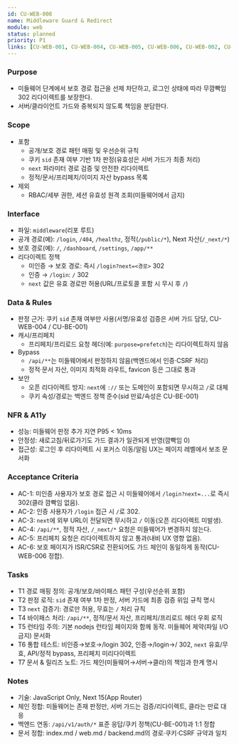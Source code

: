 ```yaml
---
id: CU-WEB-008
name: Middleware Guard & Redirect
module: web
status: planned
priority: P1
links: [CU-WEB-001, CU-WEB-004, CU-WEB-005, CU-WEB-006, CU-WEB-002, CU-BE-001]
---
```


### Purpose
- 미들웨어 단계에서 보호 경로 접근을 선제 차단하고, 로그인 상태에 따라 무깜빡임 302 리다이렉트를 보장한다.
- 서버/클라이언트 가드와 중복되지 않도록 책임을 분담한다.

### Scope
- 포함
  - 공개/보호 경로 패턴 매핑 및 우선순위 규칙
  - 쿠키 `sid` 존재 여부 기반 1차 판정(유효성은 서버 가드가 최종 처리)
  - `next` 파라미터 경로 검증 및 안전한 리다이렉트
  - 정적/문서/프리페치/이미지 자산 bypass 목록
- 제외
  - RBAC/세부 권한, 세션 유효성 원격 조회(미들웨어에서 금지)

### Interface
- 파일: `middleware`(리포 루트)
- 공개 경로(예): `/login`, `/404`, `/healthz`, 정적(`/public/*`), Next 자산(`/_next/*`)
- 보호 경로(예): `/`, `/dashboard`, `/settings`, `/app/**`
- 리다이렉트 정책
  - 미인증 → 보호 경로: 즉시 `/login?next=<경로>` 302
  - 인증 → `/login`: `/` 302
  - `next` 값은 유효 경로만 허용(URL/프로토콜 포함 시 무시 후 `/`)

### Data & Rules
- 판정 근거: 쿠키 `sid` 존재 여부만 사용(서명/유효성 검증은 서버 가드 담당, CU-WEB-004 / CU-BE-001)
- 캐시/프리페치
  - 프리페치/프리로드 요청 헤더(예: `purpose=prefetch`)는 리다이렉트하지 않음
- Bypass
  - `/api/**`는 미들웨어에서 판정하지 않음(백엔드에서 인증·CSRF 처리)
  - 정적·문서 자산, 이미지 최적화 라우트, favicon 등은 그대로 통과
- 보안
  - 오픈 리다이렉트 방지: `next`에 `://` 또는 도메인이 포함되면 무시하고 `/`로 대체
  - 쿠키 속성/경로는 백엔드 정책 준수(sid 만료/속성은 CU-BE-001)

### NFR & A11y
- 성능: 미들웨어 판정 추가 지연 P95 < 10ms
- 안정성: 새로고침/뒤로가기도 가드 결과가 일관되게 반영(깜빡임 0)
- 접근성: 로그인 후 리다이렉트 시 포커스 이동/알림 UX는 페이지 레벨에서 보조 문서화

### Acceptance Criteria
- AC-1: 미인증 사용자가 보호 경로 접근 시 미들웨어에서 `/login?next=...`로 즉시 302(클라 깜빡임 없음).
- AC-2: 인증 사용자가 `/login` 접근 시 `/`로 302.
- AC-3: `next`에 외부 URL이 전달되면 무시하고 `/` 이동(오픈 리다이렉트 미발생).
- AC-4: `/api/**`, 정적 자산, `/_next/*` 요청은 미들웨어가 변경하지 않는다.
- AC-5: 프리페치 요청은 리다이렉트하지 않고 통과(내비 UX 영향 없음).
- AC-6: 보호 페이지가 ISR/CSR로 전환되어도 가드 체인이 동일하게 동작(CU-WEB-006 정합).

### Tasks
- T1 경로 매핑 정의: 공개/보호/바이패스 패턴 구성(우선순위 포함)
- T2 판정 로직: `sid` 존재 여부 1차 판정, 서버 가드에 최종 검증 위임 규칙 명시
- T3 `next` 검증기: 경로만 허용, 무효는 `/` 처리 규칙
- T4 바이패스 처리: `/api/**`, 정적/문서 자산, 프리페치/프리로드 헤더 우회 로직
- T5 런타임 주의: 기본 nodejs 런타임 페이지와 함께 동작. 미들웨어 제약(파일 I/O 금지) 문서화
- T6 통합 테스트: 비인증→보호→/login 302, 인증→/login→/ 302, `next` 유효/무효, API/정적 bypass, 프리페치 미리다이렉트
- T7 문서 & 릴리즈 노트: 가드 체인(미들웨어→서버→클라)의 책임과 한계 명시

### Notes
- 기술: JavaScript Only, Next 15(App Router)
- 체인 정합: 미들웨어는 존재 판정만, 서버 가드는 검증/리다이렉트, 클라는 만료 대응
- 백엔드 연동: `/api/v1/auth/*` 표준 응답/쿠키 정책(CU-BE-001)과 1:1 정합
- 문서 정합: index.md / web.md / backend.md의 경로·쿠키·CSRF 규약과 일치
